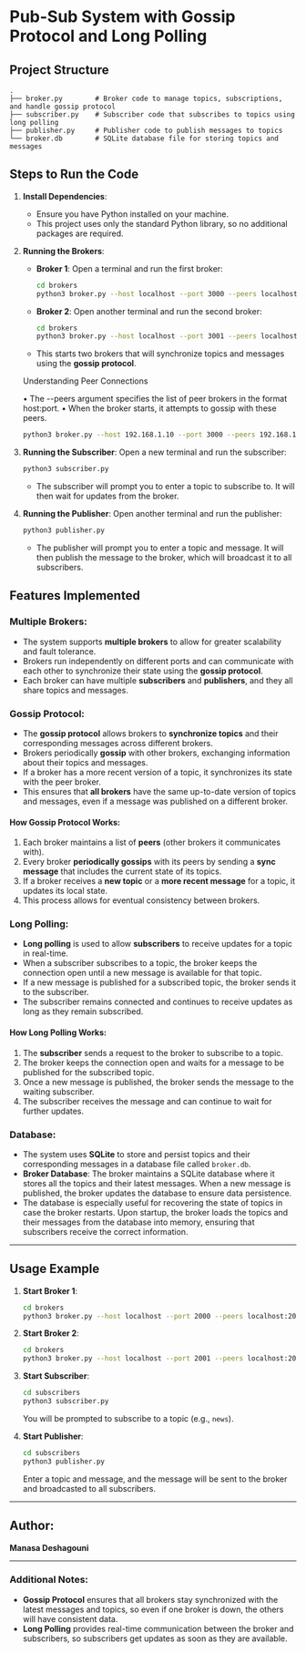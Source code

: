 
# **Pub-Sub System with Gossip Protocol and Long Polling**

## **Project Structure**

```
.
├── broker.py        # Broker code to manage topics, subscriptions, and handle gossip protocol
├── subscriber.py    # Subscriber code that subscribes to topics using long polling
├── publisher.py     # Publisher code to publish messages to topics
└── broker.db        # SQLite database file for storing topics and messages
```

## **Steps to Run the Code**

1. **Install Dependencies**:
   - Ensure you have Python installed on your machine.
   - This project uses only the standard Python library, so no additional packages are required.

2. **Running the Brokers**:
   - **Broker 1**:
     Open a terminal and run the first broker:
     ```bash
     cd brokers
     python3 broker.py --host localhost --port 3000 --peers localhost:3001
     ```
   
   - **Broker 2**:
     Open another terminal and run the second broker:
     ```bash
     cd brokers
     python3 broker.py --host localhost --port 3001 --peers localhost:3000
     ```

   - This starts two brokers that will synchronize topics and messages using the **gossip protocol**.

   Understanding Peer Connections

	•	The --peers argument specifies the list of peer brokers in the format host:port.
	•	When the broker starts, it attempts to gossip with these peers.

   ```bash
   python3 broker.py --host 192.168.1.10 --port 3000 --peers 192.168.1.11:3001 203.0.113.5:3002
   ```





3. **Running the Subscriber**:
   Open a new terminal and run the subscriber:
   ```bash
   python3 subscriber.py
   ```
   - The subscriber will prompt you to enter a topic to subscribe to. It will then wait for updates from the broker.

4. **Running the Publisher**:
   Open another terminal and run the publisher:
   ```bash
   python3 publisher.py
   ```
   - The publisher will prompt you to enter a topic and message. It will then publish the message to the broker, which will broadcast it to all subscribers.

## **Features Implemented**

### **Multiple Brokers**:
- The system supports **multiple brokers** to allow for greater scalability and fault tolerance.
- Brokers run independently on different ports and can communicate with each other to synchronize their state using the **gossip protocol**.
- Each broker can have multiple **subscribers** and **publishers**, and they all share topics and messages.

### **Gossip Protocol**:
- The **gossip protocol** allows brokers to **synchronize topics** and their corresponding messages across different brokers.
- Brokers periodically **gossip** with other brokers, exchanging information about their topics and messages.
- If a broker has a more recent version of a topic, it synchronizes its state with the peer broker.
- This ensures that **all brokers** have the same up-to-date version of topics and messages, even if a message was published on a different broker.

#### **How Gossip Protocol Works**:
1. Each broker maintains a list of **peers** (other brokers it communicates with).
2. Every broker **periodically gossips** with its peers by sending a **sync message** that includes the current state of its topics.
3. If a broker receives a **new topic** or a **more recent message** for a topic, it updates its local state.
4. This process allows for eventual consistency between brokers.

### **Long Polling**:
- **Long polling** is used to allow **subscribers** to receive updates for a topic in real-time.
- When a subscriber subscribes to a topic, the broker keeps the connection open until a new message is available for that topic.
- If a new message is published for a subscribed topic, the broker sends it to the subscriber.
- The subscriber remains connected and continues to receive updates as long as they remain subscribed.

#### **How Long Polling Works**:
1. The **subscriber** sends a request to the broker to subscribe to a topic.
2. The broker keeps the connection open and waits for a message to be published for the subscribed topic.
3. Once a new message is published, the broker sends the message to the waiting subscriber.
4. The subscriber receives the message and can continue to wait for further updates.

### **Database**:
- The system uses **SQLite** to store and persist topics and their corresponding messages in a database file called `broker.db`.
- **Broker Database**: The broker maintains a SQLite database where it stores all the topics and their latest messages. When a new message is published, the broker updates the database to ensure data persistence.
- The database is especially useful for recovering the state of topics in case the broker restarts. Upon startup, the broker loads the topics and their messages from the database into memory, ensuring that subscribers receive the correct information.

---

## **Usage Example**

1. **Start Broker 1**:
   ```bash
   cd brokers
   python3 broker.py --host localhost --port 2000 --peers localhost:2001
   ```

2. **Start Broker 2**:
   ```bash
   cd brokers
   python3 broker.py --host localhost --port 2001 --peers localhost:2000
   ```

3. **Start Subscriber**:
   ```bash
   cd subscribers
   python3 subscriber.py
   ```
   You will be prompted to subscribe to a topic (e.g., `news`).

4. **Start Publisher**:
   ```bash
   cd subscribers
   python3 publisher.py
   ```
   Enter a topic and message, and the message will be sent to the broker and broadcasted to all subscribers.

---

## **Author**:
**Manasa Deshagouni**

---

### **Additional Notes**:

- **Gossip Protocol** ensures that all brokers stay synchronized with the latest messages and topics, so even if one broker is down, the others will have consistent data.
- **Long Polling** provides real-time communication between the broker and subscribers, so subscribers get updates as soon as they are available.

